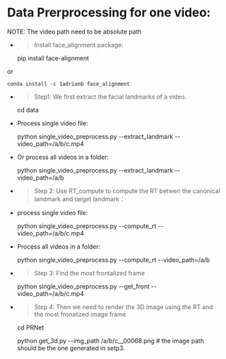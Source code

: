# Data Prerprocessing for one video:

NOTE: The video path need to be absolute path

 - > Install face_alignment package:
   

    pip install face-alignment

 or    

    conda install -c 1adrianb face_alignment

   
 - >Step1: We first extract the facial landmarks of a video.

     cd data

- Process single video file:

    python single_video_preprocess.py --extract_landmark --video_path=/a/b/c.mp4

 - Or process all videos in a folder: 

     python single_video_preprocess.py --extract_landmark --video_path=/a/b
- >  Step 2: Use RT_compute to compute the RT betwen the canonical landmark and target landmark：
- process single video file:

    python single_video_preprocess.py --compute_rt --video_path=/a/b/c.mp4
- Process all videos in a folder: 

    python single_video_preprocess.py --compute_rt --video_path=/a/b

- > Step 3: Find the most frontalized frame

    python single_video_preprocess.py --get_front  --video_path=/a/b/c.mp4
- > Step 4: Then we need to render the 3D image using the RT and the most fronalized image frame

    cd PRNet
    
    python get_3d.py --img_path /a/b/c__00068.png   # the image path should be the one generated in setp3.


